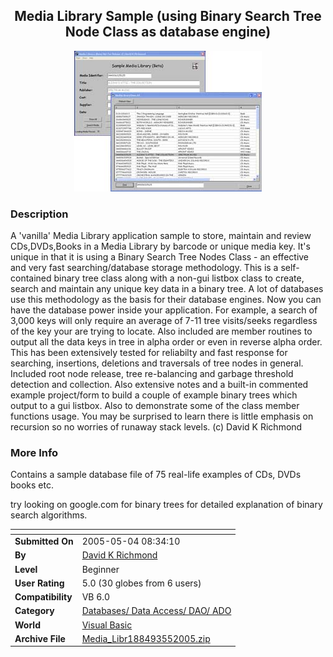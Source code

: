 ﻿<div align="center">

## Media Library Sample \(using Binary Search Tree Node Class as database engine\)

<img src="PIC2005551851233881.jpg">
</div>

### Description

A 'vanilla' Media Library application sample to store, maintain and review CDs,DVDs,Books in a Media Library by barcode or unique media key. It's unique in that it is using a Binary Search Tree Nodes Class - an effective and very fast searching/database storage methodology. This is a self-contained binary tree class along with a non-gui listbox class to create, search and maintain any unique key data in a binary tree. A lot of databases use this methodology as the basis for their database engines. Now you can have the database power inside your application. For example, a search of 3,000 keys will only require an average of 7-11 tree visits/seeks regardless of the key your are trying to locate. Also included are member routines to output all the data keys in tree in alpha order or even in reverse alpha order. This has been extensively tested for reliabilty and fast response for searching, insertions, deletions and traversals of tree nodes in general. Included root node release, tree re-balancing and garbage threshold detection and collection. Also extensive notes and a built-in commented example project/form to build a couple of example binary trees which output to a gui listbox. Also to demonstrate some of the class member functions usage. You may be surprised to learn there is little emphasis on recursion so no worries of runaway stack levels. (c) David K Richmond
 
### More Info
 
Contains a sample database file of 75 real-life examples of CDs, DVDs books etc.

try looking on google.com for binary trees for detailed explanation of binary search algorithms.


<span>             |<span>
---                |---
**Submitted On**   |2005-05-04 08:34:10
**By**             |[David K Richmond](https://github.com/Planet-Source-Code/PSCIndex/blob/master/ByAuthor/david-k-richmond.md)
**Level**          |Beginner
**User Rating**    |5.0 (30 globes from 6 users)
**Compatibility**  |VB 6\.0
**Category**       |[Databases/ Data Access/ DAO/ ADO](https://github.com/Planet-Source-Code/PSCIndex/blob/master/ByCategory/databases-data-access-dao-ado__1-6.md)
**World**          |[Visual Basic](https://github.com/Planet-Source-Code/PSCIndex/blob/master/ByWorld/visual-basic.md)
**Archive File**   |[Media\_Libr188493552005\.zip](https://github.com/Planet-Source-Code/david-k-richmond-media-library-sample-using-binary-search-tree-node-class-as-database-engi__1-60381/archive/master.zip)








